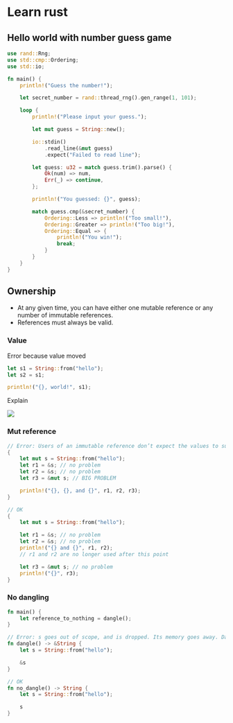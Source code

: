 Learn rust
====

## Hello world with number guess game

```rust
use rand::Rng;
use std::cmp::Ordering;
use std::io;

fn main() {
    println!("Guess the number!");

    let secret_number = rand::thread_rng().gen_range(1, 101);

    loop {
        println!("Please input your guess.");

        let mut guess = String::new();

        io::stdin()
            .read_line(&mut guess)
            .expect("Failed to read line");

        let guess: u32 = match guess.trim().parse() {
            Ok(num) => num,
            Err(_) => continue,
        };

        println!("You guessed: {}", guess);

        match guess.cmp(&secret_number) {
            Ordering::Less => println!("Too small!"),
            Ordering::Greater => println!("Too big!"),
            Ordering::Equal => {
                println!("You win!");
                break;
            }
        }
    }
}
```

## Ownership

- At any given time, you can have either one mutable reference or any number of immutable references.
- References must always be valid.

### Value

Error because value moved

```rust
let s1 = String::from("hello");
let s2 = s1;

println!("{}, world!", s1);
```

Explain

![](https://doc.rust-lang.org/book/img/trpl04-04.svg)

### Mut reference

```rust
// Error: Users of an immutable reference don’t expect the values to suddenly change out from under them!
{
    let mut s = String::from("hello");
    let r1 = &s; // no problem
    let r2 = &s; // no problem
    let r3 = &mut s; // BIG PROBLEM

    println!("{}, {}, and {}", r1, r2, r3);
}

// OK
{
    let mut s = String::from("hello");

    let r1 = &s; // no problem
    let r2 = &s; // no problem
    println!("{} and {}", r1, r2);
    // r1 and r2 are no longer used after this point

    let r3 = &mut s; // no problem
    println!("{}", r3);
}
```

### No dangling

```rust
fn main() {
    let reference_to_nothing = dangle();
}

// Error: s goes out of scope, and is dropped. Its memory goes away. Danger!
fn dangle() -> &String {
    let s = String::from("hello");

    &s
}

// OK
fn no_dangle() -> String {
    let s = String::from("hello");

    s
}
```
